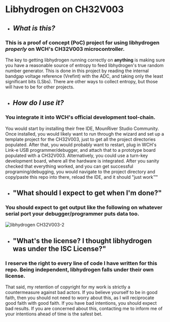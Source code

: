 # Libhydrogen on CH32V003

- ## *What is this?*

### This is a proof of concept (PoC) project for using libhydrogen *properly* on WCH's CH32V003 microcontroller. 

The key to getting libhydrogen running correctly on **anything** is making sure you have a reasonable source of entropy to feed libhydrogen's true random number generator. This is done in this project by reading the internal bandgap voltage reference (Vrefint) with the ADC, and taking only the least significant bits (LSbs). There are other ways to collect entropy, but those will have to be for other projects.

- ## *How do I use it?*

### You integrate it into WCH's official development tool-chain. 

You would start by installing their free IDE, MounRiver Studio Community. Once installed, you would likely want to run through the wizard and set up a template project for the CH32V003, just to get all the project directories populated. After that, you would probably want to restart, plug in WCH's Link-e USB programmer/debugger, and attach that to a prototype board populated with a CH32V003. Alternatively, you could use a turn-key development board, where all the hardware is integrated. After you sanity checked that everything worked, and you can get successful programing/debugging, you would navigate to the project directory and copy/paste this repo into there, reload the IDE, and it should "just work™"

- ## "What should I expect to get when I'm done?"

### You should expect to get output like the following on whatever serial port your debugger/programmer puts data too.

![libhydrogen CH32V003-2](https://github.com/CharlesScoville/CH32V003F4P6-libhydrogen-PoC/assets/25935564/b0f7b255-5877-4219-bc1f-b72b5aa7712b)

- ## "What's the license? I thought libhydrogen was under the ISC License?"

### I reserve the right to every line of code I have written for this repo. Being independent, libhydrogen falls under their own license.

That said, my retention of copyright for my work is strictly a countermeasure against bad actors. If you believe yourself to be in good faith, then you should not need to worry about this, as I will reciprocate good faith with good faith. If you have bad intentions, you should expect bad results. If you are concerned about this, contacting me to inform me of your intentions ahead of time is the safest bet.
